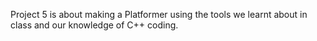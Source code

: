 Project 5 is about making a Platformer using the tools we learnt about in class and our knowledge of C++ coding. 
